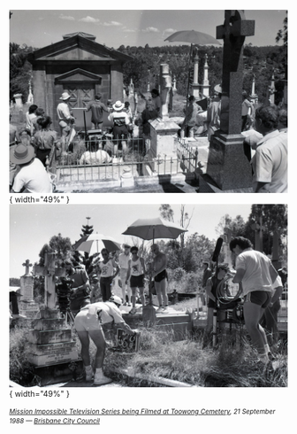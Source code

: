 ![Mission Impossible Television Series being Filmed at Toowong Cemetery](../assets/mission-impossible-1988.jpg){ width="49%" } ![Mission Impossible Television Series being Filmed at Toowong Cemetery](../assets/mission-impossible-1988-2.jpg){ width="49%" }  

*<small>[Mission Impossible Television Series being Filmed at Toowong Cemetery](https://library-brisbane.ent.sirsidynix.net.au/client/en_AU/BrisbaneImages/search/detailnonmodal/ent:$002f$002fSD_ASSET$002f0$002fSD_ASSET:35387/one?qu=Mission+Impossible+Television+Series+being+Filmed+at+Toowong+Cemetery+-+1988&te=ASSET&lm=ALL_ASSETS), 21 September 1988 — [Brisbane City Council](https://www.brisbane.qld.gov.au)</small>*

